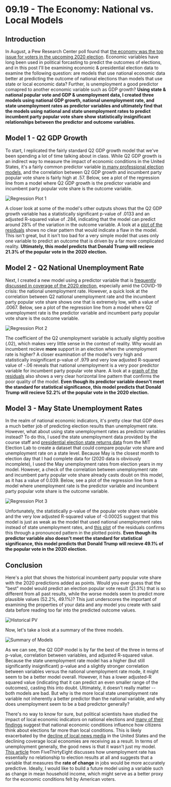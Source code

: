 # 09.19 - The Economy: National vs. Local Models
## Introduction
In August, a Pew Research Center poll found that [the economy was the top issue for voters in the upcoming 2020 election](https://www.pewresearch.org/politics/2020/08/13/important-issues-in-the-2020-election/). Economic variables have long been used in political forcasting to predict the outcomes of elections, and in this post I'll be examining economic & presidential election data to examine the following question: are models that use national economic data better at predicting the outcome of national elections than models that use state or local economic data? Further, is unemployment a good predictor comapred to another economic variable such as GDP growth? **Using state & national popular vote and GDP & unemployment data, I created three models using national GDP growth, national unemployment rate, and state unemployment rates as predictor variables and ultimately find that the models using national and state unemployment rates to predict incumbent party popular vote share show statistically insignificant relationships between the predictor and outcome variables.**

## Model 1 - Q2 GDP Growth
To start, I replicated the fairly standard Q2 GDP growth model that we've been spending a lot of time talking about in class. While Q2 GDP growth is an indirect way to measure the impact of economic conditions in the United States, it's a fairly common predictor variable [in many professional election models](https://projects.economist.com/us-2020-forecast/president/how-this-works), and the correlation between Q2 GDP growth and incumbent party popular vote share is fairly high at .57. Below, see a plot of the regression line from a model where Q2 GDP growth is the predictor variable and incumbent party popular vote share is the outcome variable.

![Regression Plot 1](q2_gdp_pvshare.jpeg)

 A closer look at some of the model's other outputs shows that the Q2 GDP growth variable has a statistically significant p-value of .0133 and an adjusted R-squared value of .284, indicating that the model can predict around 28% of the variation in the outcome variable. A look at a [plot of the residuals](https://raw.githubusercontent.com/parkermas/gov1347-blog/gh-pages/m1_residuals.jpeg) shows no clear pattern that would indicate a flaw in the model. This isn't great, but it isn't too bad for a very simple model that uses only one variable to predict an outcome that is driven by a far more complicated reality. **Ultimately, this model predicts that Donald Trump will recieve 21.3% of the popular vote in the 2020 election.**

## Model 2 - Q2 National Unemployment Rate
Next, I created a new model using a predictor variable that is [frequently discussed in coverage of the 2020 election](https://www.politico.com/news/2020/08/06/trump-economic-recovery-election-392497), especially amid the COVID-19 crisis: the national unemployment rate. However, a quick look at the correlation between Q2 national unemployment rate and the incumbent party popular vote share shows one that is extremely low, with a value of .0067. Below, see a plot of the regression line from a model where Q2 unemployment rate is the predictor variable and incumbent party popular vote share is the outcome variable.

![Regression Plot 2](q2_unemployment_pvshare.jpeg)

The coefficient of the Q2 unemployment variable is actually slightly positive (.02), which makes very little sense in the context of reality. Why would an incumbent recieve **more** support in an election when the unemployment rate is higher? A closer examination of the model's very high and statistically insignificant p-value of .979 and very low adjusted R-squared value of -.06 reveals that national unemployment is a very poor predictor variable for incumbent party popular vote share. A look at a [graph of the residuals](https://raw.githubusercontent.com/parkermas/gov1347-blog/gh-pages/m2_residuals.jpeg) also shows a very clear horizontal line pattern that confirms the poor quality of the model. **Even though its predictor variable doesn't meet the standard for statistical significance, this model predicts that Donald Trump will recieve 52.2% of the popular vote in the 2020 election.**

## Model 3 - May State Unemployment Rates
In the realm of national economic indicators, it's pretty clear that GDP does a much better job of predicting election results than unemployment rate. However, what about using state unemployment rates as predictor variables instead? To do this, I used the state unemployment data provided by the course staff and [presidential election state returns data](https://dataverse.harvard.edu/dataset.xhtml?persistentId=doi:10.7910/DVN/42MVDX) from the MIT Election Lab to create a dataset that could compare popular vote share and unemployment rate on a state level. Because May is the closest month to election day that I had complete data for (2020 data is obviously incomplete), I used the May unemployment rates from election years in my model. However, a check of the correlation between unemployment rate and incumbent party popular vote share already casts doubt on this model, as it has a value of 0.039. Below, see a plot of the regression line from a model where unemployment rate is the predictor variable and incumbent party popular vote share is the outcome variable.

![Regression Plot 3](may_state_unemployment_pvshare.jpeg)

Unfortunately, the statistically p-value of the popular vote share variable and the very low adjusted R-squared value of -0.00025 suggest that this model is just as weak as the model that used national unemployment rates instead of state unemployment rates, and [this plot](https://raw.githubusercontent.com/parkermas/gov1347-blog/gh-pages/m4_residuals.jpeg) of the residuals confirms this through a pronounced pattern in the plotted points. **Even though its predictor variable also doesn't meet the standard for statistical significance, this model predicts that Donald Trump will recieve 49.1% of the popular vote in the 2020 election.** 

## Conclusion
Here's a plot that shows the historical incumbent party popular vote share with the 2020 predictions added as points. Would you ever guess that the "best" model would predict an election popular vote result (21.3%) that is so different from all past results, while the worse models seem to predict more plausible values (52.2%, 49.1%)? This just underscores the important of examining the properties of your data and any model you create with said data before reading too far into the predicted outcome values. 

![Historical PV](historical_pvshare_predictions.jpeg)

Now, let's take a look at a summary of the three models.

![Summary of Models](Rplot02.png)

As we can see, the Q2 GDP model is by far the best of the three in terms of p-value, correlation between variables, and adjusted R-squared value. Because the state unemployment rate model has a higher (but still significantly insignificant) p-value and a slightly stronger correlation between variables versus the national unemployment rate mode, it might seem to be a better model overall. However, it has a lower adjusted-R squared value (indicating that it can predict an even smaller range of the outcomes), casting this into doubt. Ultimately, it doesn't really matter -- both models are bad. But why is the more local state unemployment rate variable not inherently a better predictor than the national variable, and why does unemployment seem to be a bad predictor generally?

There's no way to know for sure, but political scientists have studied the impact of local economic indicators on national elections and [many of their findings](https://asu.pure.elsevier.com/en/publications/economic-voting-in-us-presidential-elections-who-blames-whom-for-) suggest that national economic conditions influence how citizens think about elections far more than local conditions. This is likely exacerbated by the [decline of local news media](https://www.nytimes.com/2019/11/20/us/local-news-disappear-pen-america.html) in the United States and the declining coverage local economies are receiving as a result. In terms of unemployment generally, the good news is that it wasn't just my model. [This article](https://fivethirtyeight.com/features/which-economic-indicators-best-predict-presidential-elections/) from FiveThirtyEight discusses how unemployment rate has essentially no relationship to election results at all and suggests that a variable that measures the **rate of change** in jobs would be more accurately predictive. Ideally, I would like to build a future model using a variable such as change in mean household income, which might serve as a better proxy for the economic conditions felt by American voters.




